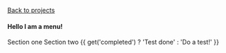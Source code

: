 <a href="../" class="quaternary"><f-leftarrow-icon /> Back to projects</a>

#### Hello I am a menu!

<div class="grid" style="--cols: 1fr">
  <f-section-card title="One" section="one">Section one</f-section-card>
  <f-section-card title="Two" section="two">Section two</f-section-card>
  <f-section-card
    title="Test"
    section="test"
    :completed="get('completed')"
  >{{ get('completed') ? 'Test done' : 'Do a test!' }}</f-section-card>
</div>